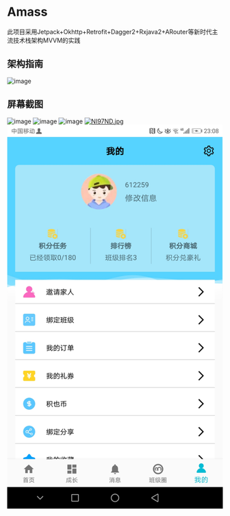 # Amass
此项目采用Jetpack+Okhttp+Retrofit+Dagger2+Rxjava2+ARouter等新时代主流技术栈架构MVVM的实践

## 架构指南
![image](https://developer.android.google.cn/topic/libraries/architecture/images/final-architecture.png)

## 屏幕截图
![image](https://s1.ax1x.com/2020/06/30/NI9H4e.jpg)
![image](https://s1.ax1x.com/2020/06/30/NI9q9H.jpg)
![image](https://s1.ax1x.com/2020/06/30/NI97ND.jpg)
[![NI97ND.jpg](https://s1.ax1x.com/2020/06/30/NI97ND.jpg)](https://imgchr.com/i/NI97ND)
![image](https://github.com/puming/Amass/blob/master/screenshot/mine.jpg)



